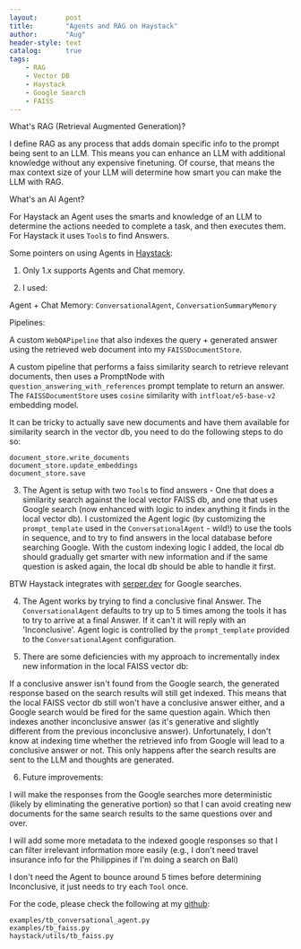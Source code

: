 ```yaml
---
layout:       post
title:        "Agents and RAG on Haystack"
author:       "Aug"
header-style: text
catalog:      true
tags:
    - RAG
    - Vector DB
    - Haystack
    - Google Search
    - FAISS
---
```

What's RAG (Retrieval Augmented Generation)?

I define RAG as any process that adds domain specific info to the prompt being sent to an LLM.  This means you can enhance an LLM with additional knowledge without any expensive finetuning.  Of course, that means the max context size of your LLM will determine how smart you can make the LLM with RAG.

What's an AI Agent?

For Haystack an Agent uses the smarts and knowledge of an LLM to determine the actions needed to complete a task, and then executes them.  For Haystack it uses `Tool`s to find Answers.

Some pointers on using Agents in [Haystack](https://github.com/deepset-ai/haystack):

1) Only 1.x supports Agents and Chat memory.

2) I used:

Agent + Chat Memory: `ConversationalAgent`, `ConversationSummaryMemory`

Pipelines: 

A custom `WebQAPipeline` that also indexes the query + generated answer using the retrieved web document into my `FAISSDocumentStore`.  

A custom pipeline that performs a faiss similarity search to retrieve relevant documents, then uses a PromptNode with `question_answering_with_references` prompt template to return an answer.  The `FAISSDocumentStore` uses `cosine` similarity with `intfloat/e5-base-v2` embedding model.

It can be tricky to actually save new documents and have them available for similarity search in the vector db, you need to do the following steps to do so:

```
document_store.write_documents
document_store.update_embeddings
document_store.save
```

3) The Agent is setup with two `Tool`s to find answers - One that does a similarity search against the local vector FAISS db, and one that uses Google search (now enhanced with logic to index anything it finds in the local vector db).  I customized the Agent logic (by customizing the `prompt_template` used in the `ConversationalAgent` - wild!) to use the tools in sequence, and to try to find answers in the local database before searching Google.  With the custom indexing logic I added, the local db should gradually get smarter with new information and if the same question is asked again, the local db should be able to handle it first.

BTW Haystack integrates with [serper.dev](https://serper.dev) for Google searches.

4) The Agent works by trying to find a conclusive final Answer.  The `ConversationalAgent` defaults to try up to 5 times among the tools it has to try to arrive at a final Answer.  If it can't it will reply with an 'Inconclusive'.  Agent logic is controlled by the `prompt_template` provided to the `ConversationalAgent` configuration.

5) There are some deficiencies with my approach to incrementally index new information in the local FAISS vector db:

If a conclusive answer isn't found from the Google search, the generated response based on the search results will still get indexed.  This means that the local FAISS vector db still won't have a conclusive answer either, and a Google search would be fired for the same question again.  Which then indexes another inconclusive answer (as it's generative and slightly different from the previous inconclusive answer).  Unfortunately, I don't know at indexing time whether the retrieved info from Google will lead to a conclusive answer or not.  This only happens after the search results are sent to the LLM and thoughts are generated.

6) Future improvements:  

I will make the responses from the Google searches more deterministic (likely by eliminating the generative portion) so that I can avoid creating new documents for the same search results to the same questions over and over.

I will add some more metadata to the indexed google responses so that I can filter irrelevant information more easily (e.g., I don't need travel insurance info for the Philippines if I'm doing a search on Bali)

I don't need the Agent to bounce around 5 times before determining Inconclusive, it just needs to try each `Tool` once.

For the code, please check the following at my [github](https://github.com/augchan42/haystack):

```
examples/tb_conversational_agent.py
examples/tb_faiss.py
haystack/utils/tb_faiss.py
```